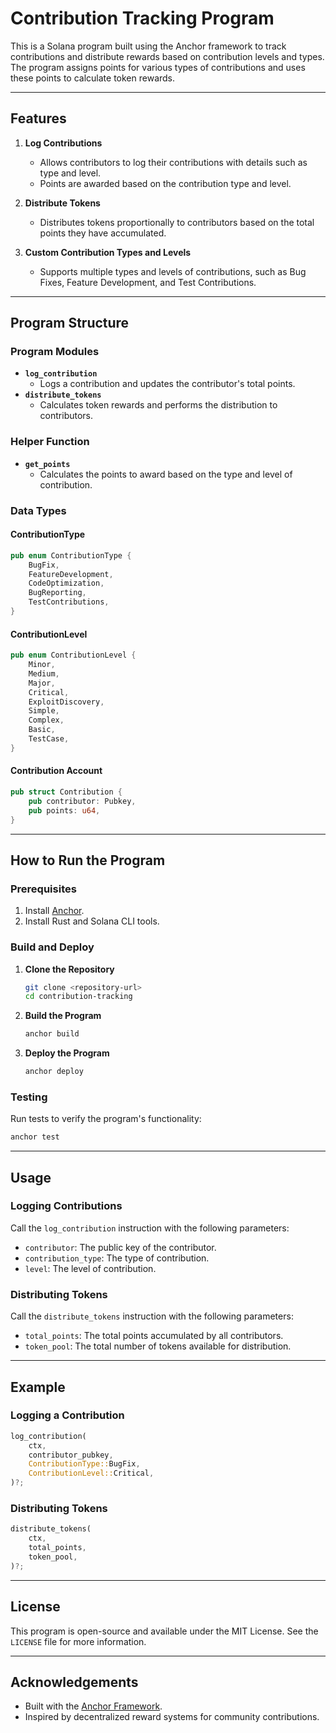 # Contribution Tracking Program

This is a Solana program built using the Anchor framework to track contributions and distribute rewards based on contribution levels and types. The program assigns points for various types of contributions and uses these points to calculate token rewards.

---

## Features

1. **Log Contributions**
   - Allows contributors to log their contributions with details such as type and level.
   - Points are awarded based on the contribution type and level.

2. **Distribute Tokens**
   - Distributes tokens proportionally to contributors based on the total points they have accumulated.

3. **Custom Contribution Types and Levels**
   - Supports multiple types and levels of contributions, such as Bug Fixes, Feature Development, and Test Contributions.

---

## Program Structure

### Program Modules

- **`log_contribution`**
   - Logs a contribution and updates the contributor's total points.
- **`distribute_tokens`**
   - Calculates token rewards and performs the distribution to contributors.

### Helper Function

- **`get_points`**
   - Calculates the points to award based on the type and level of contribution.

### Data Types

#### ContributionType
```rust
pub enum ContributionType {
    BugFix,
    FeatureDevelopment,
    CodeOptimization,
    BugReporting,
    TestContributions,
}
```

#### ContributionLevel
```rust
pub enum ContributionLevel {
    Minor,
    Medium,
    Major,
    Critical,
    ExploitDiscovery,
    Simple,
    Complex,
    Basic,
    TestCase,
}
```

#### Contribution Account
```rust
pub struct Contribution {
    pub contributor: Pubkey,
    pub points: u64,
}
```

---

## How to Run the Program

### Prerequisites

1. Install [Anchor](https://project-serum.github.io/anchor/getting-started/installation.html).
2. Install Rust and Solana CLI tools.

### Build and Deploy

1. **Clone the Repository**
   ```bash
   git clone <repository-url>
   cd contribution-tracking
   ```

2. **Build the Program**
   ```bash
   anchor build
   ```

3. **Deploy the Program**
   ```bash
   anchor deploy
   ```

### Testing

Run tests to verify the program's functionality:
```bash
anchor test
```

---

## Usage

### Logging Contributions
Call the `log_contribution` instruction with the following parameters:
- `contributor`: The public key of the contributor.
- `contribution_type`: The type of contribution.
- `level`: The level of contribution.

### Distributing Tokens
Call the `distribute_tokens` instruction with the following parameters:
- `total_points`: The total points accumulated by all contributors.
- `token_pool`: The total number of tokens available for distribution.

---

## Example

### Logging a Contribution
```rust
log_contribution(
    ctx,
    contributor_pubkey,
    ContributionType::BugFix,
    ContributionLevel::Critical,
)?;
```

### Distributing Tokens
```rust
distribute_tokens(
    ctx,
    total_points,
    token_pool,
)?;
```

---

## License

This program is open-source and available under the MIT License. See the `LICENSE` file for more information.

---

## Acknowledgements

- Built with the [Anchor Framework](https://project-serum.github.io/anchor/).
- Inspired by decentralized reward systems for community contributions.
